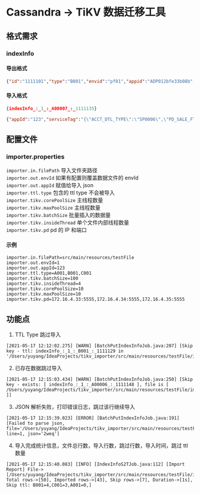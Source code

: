 # Cassandra -> TiKV 数据迁移工具

## 格式需求

### indexInfo
#### 导出格式
```json
{"id":"1111101","type":"B001","envid":"pf01","appid":"ADP012bfe33b08b","createtime":"2020-11-04T17:12:04Z","servicetag":"{\"ACCT_DTL_TYPE\":\"SP0001\",\"PD_SALE_FTA_CD\":\"99\",\"AR_ID\":\"\",\"CMTRST_CST_ACCNO\":\"\",\"QCRCRD_IND\":\" \",\"BLKMDL_ID\":\"52\",\"CORPPRVT_FLAG\":\"1\"}","targetid":"0037277","updatetime":"2020-11-04T17:12:04Z"}
```
#### 导入格式
```json
{indexInfo_:_1_:_A00007_:_1111135}

{"appId":"123","serviceTag":"{\"ACCT_DTL_TYPE\":\"SP0006\",\"PD_SALE_FTA_CD\":\"99\",\"AR_ID\":\"\",\"CMTRST_CST_ACCNO\":\"\",\"QCRCRD_IND\":\" \",\"BLKMDL_ID\":\"52\",\"CORPPRVT_FLAG\":\"1\"}","targetId":"0037277","updateTime":"2020-11-04 17:12:04"}
```

## 配置文件
### importer.properties

`importer.in.filePath`           导入文件夹路径  
`importer.out.envId`             如果有配置则覆盖数据文件的 envId  
`importer.out.appId`             赋值给导入 json  
`importer.ttl.type`              包含的 ttl type 不会被导入  
`importer.tikv.corePoolSize`     主线程数量  
`importer.tikv.maxPoolSize`      主线程数量  
`importer.tikv.batchSize`        批量插入的数据量  
`importer.tikv.insideThread`     单个文件内部线程数量  
`importer.tikv.pd`               pd 的 IP 和端口   
#### 示例
```properties
importer.in.filePath=src/main/resources/testFile
importer.out.envId=1
importer.out.appId=123
importer.ttl.type=A001,B001,C001
importer.tikv.batchSize=100
importer.tikv.insideThread=4
importer.tikv.corePoolSize=10
importer.tikv.maxPoolSize=10
importer.tikv.pd=172.16.4.33:5555,172.16.4.34:5555,172.16.4.35:5555
```

## 功能点
1. TTL Type 跳过导入
```log
[2021-05-17 12:12:02.275] [WARN] [BatchPutIndexInfoJob.java:207] [Skip key - ttl: indexInfo_:_1_:_B001_:_1111129 in '/Users/yuyang/IdeaProjects/tikv_importer/src/main/resources/testFile/import.txt']
```
2. 已存在数据跳过导入
```log
[2021-05-17 12:15:03.434] [WARN] [BatchPutIndexInfoJob.java:250] [Skip key - exists: [ indexInfo_:_1_:_A00006_:_1111148 ], file is [ /Users/yuyang/IdeaProjects/tikv_importer/src/main/resources/testFile/import.txt ]]
```
3. JSON 解析失败，打印错误日志，跳过该行继续导入
```log
[2021-05-17 12:15:39.023] [ERROR] [BatchPutIndexInfoJob.java:191] [Failed to parse json, file='/Users/yuyang/IdeaProjects/tikv_importer/src/main/resources/testFile/import2.txt', line=1, json='2weq']
```
4. 导入完成统计信息，文件总行数，导入行数，跳过行数，导入时间，跳过 ttl 数量
```log
[2021-05-17 12:15:40.083] [INFO] [IndexInfoS2TJob.java:112] [Import Report] File->[/Users/yuyang/IdeaProjects/tikv_importer/src/main/resources/testFile/import.txt], Total rows->[50], Imported rows->[43], Skip rows->[7], Duration->[1s], Skip ttl: B001=4,C001=3,A001=0,]
```
